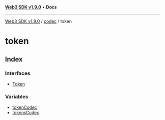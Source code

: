 [**Web3 SDK v1.9.0**](../../../../README.md) • **Docs**

***

[Web3 SDK v1.9.0](../../../../globals.md) / [codec](../../README.md) / token

# token

## Index

### Interfaces

- [Token](interfaces/Token.md)

### Variables

- [tokenCodec](variables/tokenCodec.md)
- [tokensCodec](variables/tokensCodec.md)
